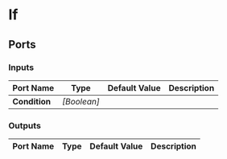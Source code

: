 # If

## Ports

### Inputs

Port Name|Type|Default Value|Description
---|---|---|---
**Condition**|_[Boolean]_||
### Outputs

Port Name|Type|Default Value|Description
---|---|---|---
